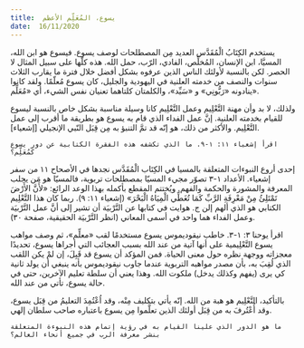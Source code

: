 ```yaml
---
title:  يسوع، المُعَلِّم الأعظم
date:  16/11/2020
---
```


يستخدم الكِتَابُ الْمُقَدَّس العديد مِن المصطلحات لوصف يسوع. فيسوع هو ابن الله، المسيَّا، ابن الإنسان، المُخلِّص، الفادي، الرّب، حمل الله. هذه كلّها على سبيل المثال لا الحصر. لكن بالنسبة لأولئك الناس الذين عرفوه بشكل أفضل خلال فترة ما يقارب الثلاث سنوات والنصف من خدمته العلنية في اليهودية والجليل، كان يسوع مُعلّمًا. ولقد كانوا ينادونه «رَبُّونِي» و «سَيِّد»، والكلمتان كلتاهما تعنيان نفس الشيء، أي «مُعَلِّم».

ولذلك، لا بد وأن مهنة التَّعْلِيم وعمل التَّعْلِيم كانا وسيلة مناسبة بشكل خاص بالنسبة ليسوع للقيام بخدمته العلنية. إنَّ عمل الفداء الذي قام به يسوع هو بطريقة ما أقرب إلى عمل التَّعْلِيم. والأكثر من ذلك، هو إنّه قد تمَّ التنبؤ به مِن قِبَل النّبي الإنجيلي [إشعياء].

`اقرأ إشعياء ١١: ١-٩. ما الذي تكشفه هذه الفقرة الكتابية عن دور يسوع كَمُعَلِّم؟`

إحدى أروع النبوءات المتعلقة بالمسيا في الكِتَاب الْمُقَدَّس نجدها في الأصحاح ١١ من سفر إشعياء. الأعداد ١-٣ تصوّر مجيء المسيّا بمصطلحات تربوية، فالمسيّا هو مَن يجلب المعرفة والمشورة والحكمة والفهم. ويُختتم المقطع بأكمله بهذا الوعد الرائع: «لأَنَّ الأَرْضَ تَمْتَلِئُ مِنْ مَعْرِفَةِ الرَّبِّ كَمَا تُغَطِّي الْمِيَاهُ الْبَحْرَ» (إشعياء ١١: ٩). ربما كان هذا التَّعْلِيم الكتابي هو الذي ألهم إلن ج. هوايت في كتابها عن التَّرْبيَة أن تشير إلى أنَّ عمل التَّرْبيَة وعمل الفداء هما واحد في أسمى المعاني (انظر التَّرْبيَة الحقيقية، صفحة ٣٠).

اقرأ يوحنا ٣: ١-٣. خاطب نيقوديموس يسوع مستخدمًا لقب «معلِّم»، ثم وصف مواهب يسوع التَّعْلِيمية على أنها آتية من عند الله بسبب العجائب التي أجراها يسوع، تحديدًا معجزاته ووجهة نظره حول معنى الحياة. فمن المؤكد أن يسوع قد قَبِلَ، إن لمْ يكن اللقب الذي لُقِبَ به، بأن مصدر مواهبه التربوية عندما جاوب نيقوديموس بأنه ينبغي أن يولد ثانية كي يرى (يفهم وكذلك يدخل) ملكوت الله. وهذا يعني أن سلطة تعليم الآخرين، حتى في حالة يسوع، تأتي من عند الله.

بالتأكيد، التَّعْلِيم هو هبة من الله. إنّه يأتي بتكليف مِنْه، وقد اُعْتُمِدَ التعليمُ من قِبَل يسوع، وقد أُعْتُرفَ به من قِبَل أولئك الذين تعلَّموا مِن يسوع باعتباره صاحب سلطان إلهي.

`ما هو الدور الذي علينا القيام به في رؤية إتمام هذه النبوءة المتعلقة بنشر معرفة الرب في جميع أنحاء العالم؟`
